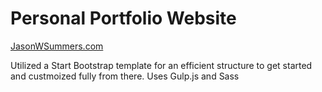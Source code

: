 # Personal Portfolio Website
[JasonWSummers.com](https://jasonwsummers.com/)

Utilized a Start Bootstrap template for an efficient structure to get started and custmoized fully from there. Uses Gulp.js and Sass






